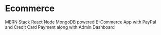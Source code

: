 # Ecommerce

MERN Stack React Node MongoDB powered E-Commerce App with PayPal and Credit Card Payment along with Admin Dashboard
